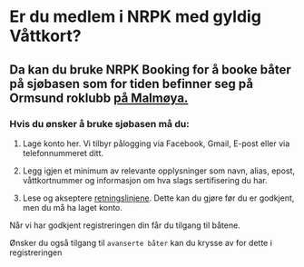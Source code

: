 # Er du medlem i NRPK med gyldig Våttkort?

## Da kan du bruke NRPK Booking for å booke båter på sjøbasen som for tiden befinner seg på Ormsund roklubb [på Malmøya.](https://kart.finn.no/?lng=10.76408&lat=59.86772&zoom=15&mapType=normaphd&markers=10.76307,59.86606,b,Brukerdefinert)

### Hvis du ønsker å bruke sjøbasen må du:

1. Lage konto her. Vi tilbyr pålogging via Facebook, Gmail, E-post eller via
   telefonnummeret ditt.

2. Legg igjen et minimum av relevante opplysninger som navn, alias, epost,
   våttkortnummer og informasjon om hva slags sertifisering du har.

3. Lese og akseptere [retningslinjene](/retningslinjer). Dette kan du gjøre før
   du er godkjent, men du må ha laget konto.

Når vi har godkjent registreringen din får du tilgang til båtene.

Ønsker du også tilgang til `avanserte båter` kan du krysse av for dette i
registreringen